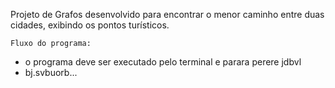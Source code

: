 Projeto de Grafos desenvolvido para encontrar o menor caminho entre duas cidades, exibindo os pontos turísticos.

    Fluxo do programa:
* o programa deve ser executado pelo terminal e parara perere jdbvl
* bj.svbuorb...